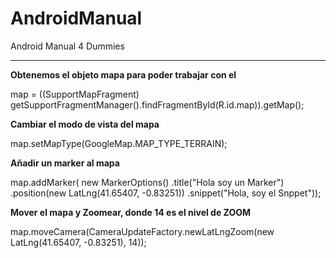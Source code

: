 AndroidManual
=============

Android Manual 4 Dummies
* * *
**Obtenemos el objeto mapa para poder trabajar con el**

map = ((SupportMapFragment) getSupportFragmentManager().findFragmentById(R.id.map)).getMap();
		
**Cambiar el modo de vista del mapa**

map.setMapType(GoogleMap.MAP_TYPE_TERRAIN);
		
**Añadir un marker al mapa**

map.addMarker(
	new MarkerOptions()
    .title("Hola soy un Marker")
    .position(new LatLng(41.65407, -0.83251))
    .snippet("Hola, soy el Snppet"));
		
**Mover el mapa y Zoomear, donde 14 es el nivel de ZOOM**

map.moveCamera(CameraUpdateFactory.newLatLngZoom(new LatLng(41.65407, -0.83251), 14));
